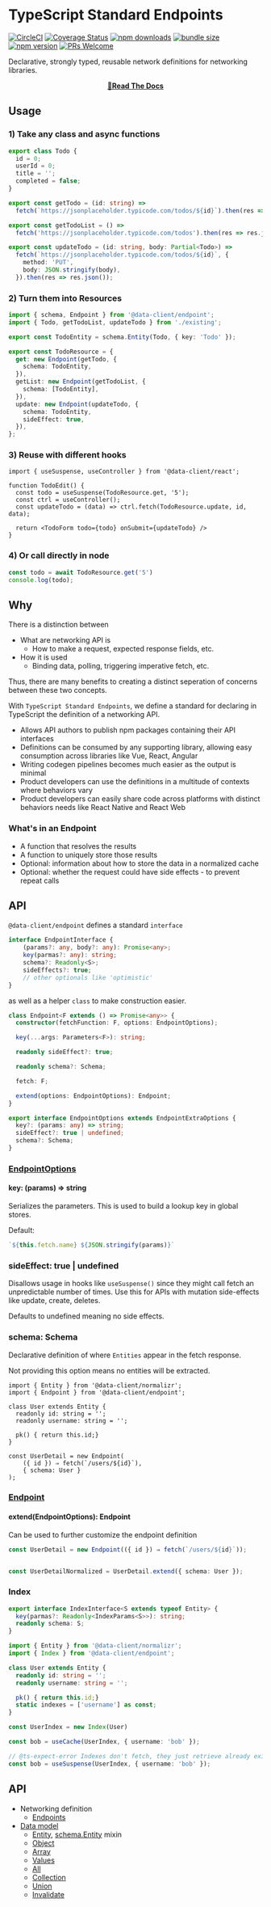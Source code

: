 # TypeScript Standard Endpoints
[![CircleCI](https://circleci.com/gh/reactive/data-client/tree/master.svg?style=shield)](https://circleci.com/gh/reactive/data-client)
[![Coverage Status](https://img.shields.io/codecov/c/gh/reactive/data-client/master.svg?style=flat-square)](https://app.codecov.io/gh/reactive/data-client?branch=master)
[![npm downloads](https://img.shields.io/npm/dm/@data-client/endpoint.svg?style=flat-square)](https://www.npmjs.com/package/@data-client/endpoint)
[![bundle size](https://img.shields.io/bundlephobia/minzip/@data-client/endpoint?style=flat-square)](https://bundlephobia.com/result?p=@data-client/endpoint)
[![npm version](https://img.shields.io/npm/v/@data-client/endpoint.svg?style=flat-square)](https://www.npmjs.com/package/@data-client/endpoint)
[![PRs Welcome](https://img.shields.io/badge/PRs-welcome-brightgreen.svg?style=flat-square)](http://makeapullrequest.com)

Declarative, strongly typed, reusable network definitions for networking libraries.

<div align="center">

**[📖Read The Docs](https://dataclient.io/docs/guides/custom-protocol)**

</div>

## Usage

### 1) Take any class and async functions

```typescript
export class Todo {
  id = 0;
  userId = 0;
  title = '';
  completed = false;
}

export const getTodo = (id: string) =>
  fetch(`https://jsonplaceholder.typicode.com/todos/${id}`).then(res => res.json());

export const getTodoList = () =>
  fetch('https://jsonplaceholder.typicode.com/todos').then(res => res.json());

export const updateTodo = (id: string, body: Partial<Todo>) =>
  fetch(`https://jsonplaceholder.typicode.com/todos/${id}`, {
    method: 'PUT',
    body: JSON.stringify(body),
  }).then(res => res.json());
```

### 2) Turn them into Resources

```typescript
import { schema, Endpoint } from '@data-client/endpoint';
import { Todo, getTodoList, updateTodo } from './existing';

export const TodoEntity = schema.Entity(Todo, { key: 'Todo' });

export const TodoResource = {
  get: new Endpoint(getTodo, {
    schema: TodoEntity,
  }),
  getList: new Endpoint(getTodoList, {
    schema: [TodoEntity],
  }),
  update: new Endpoint(updateTodo, {
    schema: TodoEntity,
    sideEffect: true,
  }),
};
```

### 3) Reuse with different hooks

```tsx
import { useSuspense, useController } from '@data-client/react';

function TodoEdit() {
  const todo = useSuspense(TodoResource.get, '5');
  const ctrl = useController();
  const updateTodo = (data) => ctrl.fetch(TodoResource.update, id, data);

  return <TodoForm todo={todo} onSubmit={updateTodo} />
}
```

### 4) Or call directly in node

```typescript
const todo = await TodoResource.get('5')
console.log(todo);
```

## Why

There is a distinction between

- What are networking API is
  - How to make a request, expected response fields, etc.
- How it is used
  - Binding data, polling, triggering imperative fetch, etc.

Thus, there are many benefits to creating a distinct seperation of concerns between
these two concepts.

With `TypeScript Standard Endpoints`, we define a standard for declaring in
TypeScript the definition of a networking API.

- Allows API authors to publish npm packages containing their API interfaces
- Definitions can be consumed by any supporting library, allowing easy consumption across libraries like Vue, React, Angular
- Writing codegen pipelines becomes much easier as the output is minimal
- Product developers can use the definitions in a multitude of contexts where behaviors vary
- Product developers can easily share code across platforms with distinct behaviors needs like React Native and React Web

### What's in an Endpoint

- A function that resolves the results
- A function to uniquely store those results
- Optional: information about how to store the data in a normalized cache
- Optional: whether the request could have side effects - to prevent repeat calls

## API

`@data-client/endpoint` defines a standard `interface`

```typescript
interface EndpointInterface {
    (params?: any, body?: any): Promise<any>;
    key(parmas?: any): string;
    schema?: Readonly<S>;
    sideEffects?: true;
    // other optionals like 'optimistic'
}
```

as well as a helper `class` to make construction easier.

```typescript
class Endpoint<F extends () => Promise<any>> {
  constructor(fetchFunction: F, options: EndpointOptions);

  key(...args: Parameters<F>): string;

  readonly sideEffect?: true;

  readonly schema?: Schema;

  fetch: F;

  extend(options: EndpointOptions): Endpoint;
}

export interface EndpointOptions extends EndpointExtraOptions {
  key?: (params: any) => string;
  sideEffect?: true | undefined;
  schema?: Schema;
}
```

### [EndpointOptions](https://dataclient.io/rest/api/Endpoint#endpointextraoptions)

#### key: (params) => string

Serializes the parameters. This is used to build a lookup key in global stores.

Default:

```typescript
`${this.fetch.name} ${JSON.stringify(params)}`
```

### sideEffect: true | undefined

Disallows usage in hooks like `useSuspense()` since they might call fetch
an unpredictable number of times. Use this for APIs with mutation side-effects like update, create, deletes.

Defaults to undefined meaning no side effects.

### schema: Schema

Declarative definition of where `Entities` appear in the fetch response.

Not providing this option means no entities will be extracted.

```tsx
import { Entity } from '@data-client/normalizr';
import { Endpoint } from '@data-client/endpoint';

class User extends Entity {
  readonly id: string = '';
  readonly username: string = '';

  pk() { return this.id;}
}

const UserDetail = new Endpoint(
    ({ id }) ⇒ fetch(`/users/${id}`),
    { schema: User }
);
```

### [Endpoint](https://dataclient.io/rest/api/Endpoint)

#### extend(EndpointOptions): Endpoint

Can be used to further customize the endpoint definition

```typescript
const UserDetail = new Endpoint(({ id }) ⇒ fetch(`/users/${id}`));


const UserDetailNormalized = UserDetail.extend({ schema: User });
```

### Index

```typescript
export interface IndexInterface<S extends typeof Entity> {
  key(parmas?: Readonly<IndexParams<S>>): string;
  readonly schema: S;
}
```

```typescript
import { Entity } from '@data-client/normalizr';
import { Index } from '@data-client/endpoint';

class User extends Entity {
  readonly id: string = '';
  readonly username: string = '';

  pk() { return this.id;}
  static indexes = ['username'] as const;
}

const UserIndex = new Index(User)

const bob = useCache(UserIndex, { username: 'bob' });

// @ts-expect-error Indexes don't fetch, they just retrieve already existing data
const bob = useSuspense(UserIndex, { username: 'bob' });
```

## API

- Networking definition
  - [Endpoints](https://dataclient.io/rest/api/Endpoint)
- [Data model](https://dataclient.io/docs/concepts/normalization)
  - [Entity](https://dataclient.io/rest/api/Entity), [schema.Entity](https://dataclient.io/rest/api/schema.Entity) mixin
  - [Object](https://dataclient.io/rest/api/Object)
  - [Array](https://dataclient.io/rest/api/Array)
  - [Values](https://dataclient.io/rest/api/Values)
  - [All](https://dataclient.io/rest/api/All)
  - [Collection](https://dataclient.io/rest/api/Collection)
  - [Union](https://dataclient.io/rest/api/Union)
  - [Invalidate](https://dataclient.io/rest/api/Invalidate)